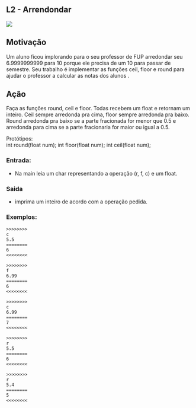 ## L2 - Arrendondar


![](https://raw.githubusercontent.com/qxcodefup/moodle/master/base/018/__capa.jpg)

## Motivação

Um aluno ficou implorando para o seu professor de FUP arredondar seu 6.9999999999 para 10 porque ele precisa de um 10 para passar de semestre. Seu trabalho é implementar as funções ceil, floor e round para ajudar o professor a calcular as notas dos alunos .

## Ação

Faça as funções round, ceil e floor. Todas recebem um float e retornam um inteiro. Ceil sempre arredonda pra cima, floor sempre arredonda pra baixo. Round arredonda pra baixo se a parte fracionada for menor que 0.5 e arredonda para cima se a parte fracionaria for maior ou igual a 0.5.  

Protótipos:  
int round(float num);
int floor(float num);
int ceil(float num);

### Entrada:

*   Na main leia um char representando a operação (r, f, c) e um float.

### Saida

*   imprima um inteiro de acordo com a operação pedida.  

### Exemplos:

```
>>>>>>>>
c
5.5
========
6
<<<<<<<<

>>>>>>>>
f
6.99
========
6
<<<<<<<<

>>>>>>>>
c
6.99
========
7
<<<<<<<<

>>>>>>>>
r
5.5
========
6
<<<<<<<<

>>>>>>>>
r
5.4
========
5
<<<<<<<<
```

